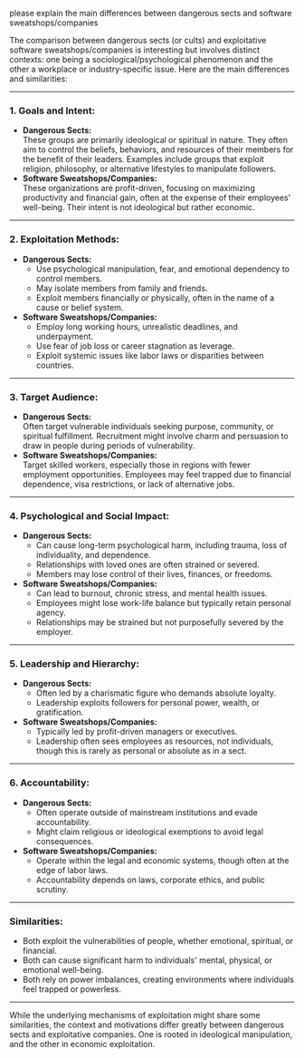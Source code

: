 please explain the main differences between dangerous sects and software sweatshops/companies


The comparison between dangerous sects (or cults) and exploitative software sweatshops/companies is interesting but involves distinct contexts: one being a sociological/psychological phenomenon and the other a workplace or industry-specific issue. Here are the main differences and similarities:

---

### **1. Goals and Intent:**
- **Dangerous Sects:**  
  These groups are primarily ideological or spiritual in nature. They often aim to control the beliefs, behaviors, and resources of their members for the benefit of their leaders. Examples include groups that exploit religion, philosophy, or alternative lifestyles to manipulate followers.
- **Software Sweatshops/Companies:**  
  These organizations are profit-driven, focusing on maximizing productivity and financial gain, often at the expense of their employees' well-being. Their intent is not ideological but rather economic.

---

### **2. Exploitation Methods:**
- **Dangerous Sects:**  
  - Use psychological manipulation, fear, and emotional dependency to control members.  
  - May isolate members from family and friends.  
  - Exploit members financially or physically, often in the name of a cause or belief system.
- **Software Sweatshops/Companies:**  
  - Employ long working hours, unrealistic deadlines, and underpayment.  
  - Use fear of job loss or career stagnation as leverage.  
  - Exploit systemic issues like labor laws or disparities between countries.

---

### **3. Target Audience:**
- **Dangerous Sects:**  
  Often target vulnerable individuals seeking purpose, community, or spiritual fulfillment. Recruitment might involve charm and persuasion to draw in people during periods of vulnerability.
- **Software Sweatshops/Companies:**  
  Target skilled workers, especially those in regions with fewer employment opportunities. Employees may feel trapped due to financial dependence, visa restrictions, or lack of alternative jobs.

---

### **4. Psychological and Social Impact:**
- **Dangerous Sects:**  
  - Can cause long-term psychological harm, including trauma, loss of individuality, and dependence.  
  - Relationships with loved ones are often strained or severed.  
  - Members may lose control of their lives, finances, or freedoms.
- **Software Sweatshops/Companies:**  
  - Can lead to burnout, chronic stress, and mental health issues.  
  - Employees might lose work-life balance but typically retain personal agency.  
  - Relationships may be strained but not purposefully severed by the employer.

---

### **5. Leadership and Hierarchy:**
- **Dangerous Sects:**  
  - Often led by a charismatic figure who demands absolute loyalty.  
  - Leadership exploits followers for personal power, wealth, or gratification.  
- **Software Sweatshops/Companies:**  
  - Typically led by profit-driven managers or executives.  
  - Leadership often sees employees as resources, not individuals, though this is rarely as personal or absolute as in a sect.

---

### **6. Accountability:**
- **Dangerous Sects:**  
  - Often operate outside of mainstream institutions and evade accountability.  
  - Might claim religious or ideological exemptions to avoid legal consequences.  
- **Software Sweatshops/Companies:**  
  - Operate within the legal and economic systems, though often at the edge of labor laws.  
  - Accountability depends on laws, corporate ethics, and public scrutiny.

---

### **Similarities:**
- Both exploit the vulnerabilities of people, whether emotional, spiritual, or financial.  
- Both can cause significant harm to individuals' mental, physical, or emotional well-being.  
- Both rely on power imbalances, creating environments where individuals feel trapped or powerless.

---

While the underlying mechanisms of exploitation might share some similarities, the context and motivations differ greatly between dangerous sects and exploitative companies. One is rooted in ideological manipulation, and the other in economic exploitation.
